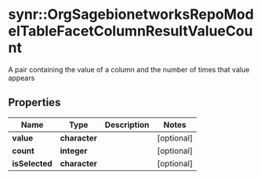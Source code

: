# synr::OrgSagebionetworksRepoModelTableFacetColumnResultValueCount

A pair containing the value of a column and the number of times that value appears

## Properties
Name | Type | Description | Notes
------------ | ------------- | ------------- | -------------
**value** | **character** |  | [optional] 
**count** | **integer** |  | [optional] 
**isSelected** | **character** |  | [optional] 


